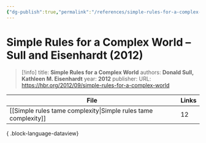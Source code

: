 ```yaml
---
{"dg-publish":true,"permalink":"/references/simple-rules-for-a-complex-world-sull-and-eisenhardt-2012/"}
---
```



# Simple Rules for a Complex World – Sull and Eisenhardt (2012)

> [!info]
> title: **Simple Rules for a Complex World**
> authors: **Donald Sull, Kathleen M. Eisenhardt**
> year: **2012**
> publisher: 
> URL: https://hbr.org/2012/09/simple-rules-for-a-complex-world



| File                                                              | Links |
| ----------------------------------------------------------------- | ----- |
| [[Simple rules tame complexity\|Simple rules tame complexity]] | 12    |

{ .block-language-dataview}
